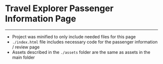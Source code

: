 # Travel Explorer Passenger Information Page

---

- Project was minified to only include needed files for this page
- `./index.html` file includes necessary code for the passenger information / review page
- Assets described in the `./assets` folder are the same as assets in the main folder
